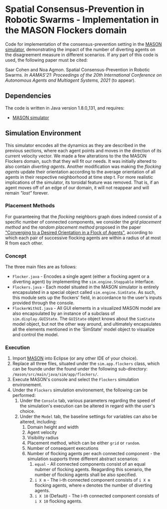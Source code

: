 # Spatial Consensus-Prevention in Robotic Swarms - Implementation in the MASON Flockers domain
Code for implementation of the consensus-prevention setting in the <a href="https://cs.gmu.edu/~eclab/projects/mason/">MASON simulator</a>, demonstrating the impact of the number of diverting agents on the disagreement measure in different scenarios. If any part of this code is used, the following paper must be cited: 

Saar Cohen and Noa Agmon. Spatial Consensus-Prevention in Robotic Swarms. <em>In AAMAS'21: Proceedings of the 20th International Conference on Autonomous Agents and Multiagent Systems, 2021</em> (to appear).

## Dependencies
The code is written in Java version 1.8.0_131, and requires:
- [MASON simulator](https://cs.gmu.edu/~eclab/projects/mason/)

## Simulation Environment
This simulator encodes all the dynamics as they are described in the previous sections, where each agent points and moves in the direction of its current velocity vector. We made a few alterations to the the MASON Flockers domain, such that they will fit our needs. It was initially altered to also contain <em>diverting agents</em>. Another modification was making the <em>flocking agents</em> update their orientation according to the average orientation of all agents in their respective neighborhood at time step t. For more realistic implications of the simulator, its toroidal feature was removed. That is, if an agent moves off of an edge of our domain, it will not reappear and will remain <em>"lost"</em> forever.

### Placement Methods
For guaranteeing that the <em>flocking</em> neighbors graph does indeed consist of a specific number of connected components, we consider the <em>grid placement method</em> and the <em>random placement method</em> proposed in the paper ["Converging to a Desired Orientation in a Flock of Agents"](https://arxiv.org/abs/2010.04686), according to which each pair of successive flocking agents are within a radius of at most R from each other.

### Concept
The three main files are as follows:
- <code>Flocker.java</code> - Encodes a single agent (either a flocking agent or a diverting agent) by implementing the `sim.engine.Steppable` interface.
- <code>Flockers.java</code> - Each model situated in the MASON simulator is entirely encapsulated in a special object called `sim.engine.SimState`. As such, this module sets up the flockers' field, in accordance to the user's inputs provided through the console.
- <code>FlockerWithUI.java</code> - All GUI elements in a visualized MASON model are also encapsulated by an instance of a subclass of `sim.display.GUIState`. The `GUIState` object knows about the `SimState` model object, but not the other way around, and ultimately encapsulates all the elements mentioned in the 'SimState' model object to visualize and control the model.

### Execution
1. Import [MASON](https://cs.gmu.edu/~eclab/projects/mason/) into Eclipse (or any other IDE of your choice).
2. Replace all three files, situated under the `sim.app.flockers` class, which can be founde under the found under the following sub-directory: `/mason/src/main/java/sim/app/flockers/`.
3. Execute MASON's console and select the `Flockers` simulation environement.
4. Under the `Flockers` simulation environement, the following can be performed:
	1. Under the `Console` tab, various parameters regarding the speed of the simulation's execution can be altered in regard with the user's choice.
	2. Under the `Model` tab, the baseline settings for variables can also be altered, including:
		1. Domain height and width
		2. Agent velocity
		3. Visibility radius
		4. Placement method, which can be either `grid` or `random`.
		5. Number of consequent executions
		6. Number of flocking agents per each connected component - the simulation supports three different abstract scenarios:
			1. `equal` - All connected components consist of an equal nubmer of flocking agents. Reagarding this scenario, the number of flocking agents shall be also specified.
			2. `i X m` - The i-th connected component consists of `i X m` flocking agents, where `m` denotes the number of diverting agents.
			3. `i X 10` (Default) - The i-th connected component consists of `i X 10` flocking agents.
